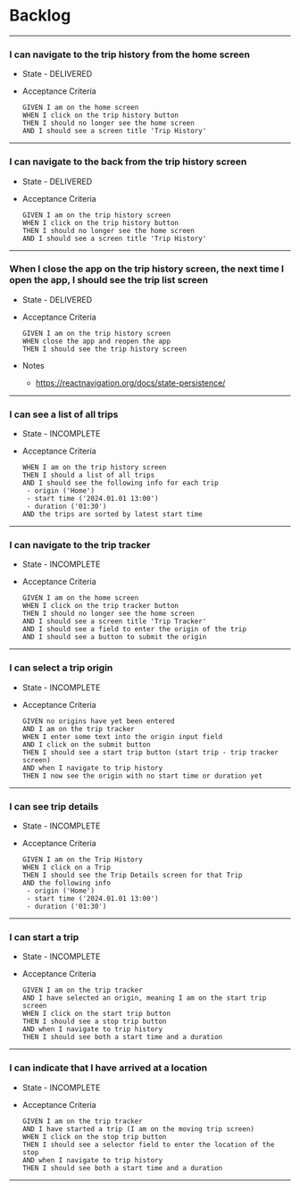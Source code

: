 # Backlog

***

### I can navigate to the trip history from the home screen

- State - DELIVERED
- Acceptance Criteria

      GIVEN I am on the home screen 
      WHEN I click on the trip history button
      THEN I should no longer see the home screen
      AND I should see a screen title 'Trip History'

***

### I can navigate to the back from the trip history screen

- State - DELIVERED
- Acceptance Criteria

      GIVEN I am on the trip history screen 
      WHEN I click on the trip history button
      THEN I should no longer see the home screen
      AND I should see a screen title 'Trip History'

***

### When I close the app on the trip history screen, the next time I open the app, I should see the trip list screen

- State - DELIVERED
- Acceptance Criteria

      GIVEN I am on the trip history screen 
      WHEN close the app and reopen the app
      THEN I should see the trip history screen
- Notes
  - https://reactnavigation.org/docs/state-persistence/

***

### I can see a list of all trips

- State - INCOMPLETE
- Acceptance Criteria

      WHEN I am on the trip history screen 
      THEN I should a list of all trips
      AND I should see the following info for each trip
       - origin ('Home')
       - start time ('2024.01.01 13:00')
       - duration ('01:30')
      AND the trips are sorted by latest start time

***

### I can navigate to the trip tracker

- State - INCOMPLETE
- Acceptance Criteria

      GIVEN I am on the home screen
      WHEN I click on the trip tracker button
      THEN I should no longer see the home screen
      AND I should see a screen title 'Trip Tracker'
      AND I should see a field to enter the origin of the trip
      AND I should see a button to submit the origin

***

### I can select a trip origin

- State - INCOMPLETE
- Acceptance Criteria

      GIVEN no origins have yet been entered
      AND I am on the trip tracker 
      WHEN I enter some text into the origin input field
      AND I click on the submit button
      THEN I should see a start trip button (start trip - trip tracker screen)
      AND when I navigate to trip history
      THEN I now see the origin with no start time or duration yet 

***

### I can see trip details

- State - INCOMPLETE
- Acceptance Criteria

      GIVEN I am on the Trip History
      WHEN I click on a Trip
      THEN I should see the Trip Details screen for that Trip
      AND the following info
       - origin ('Home')
       - start time ('2024.01.01 13:00') 
       - duration ('01:30')

***

### I can start a trip

- State - INCOMPLETE
- Acceptance Criteria

      GIVEN I am on the trip tracker
      AND I have selected an origin, meaning I am on the start trip screen
      WHEN I click on the start trip button
      THEN I should see a stop trip button
      AND when I navigate to trip history
      THEN I should see both a start time and a duration

***

### I can indicate that I have arrived at a location

- State - INCOMPLETE
- Acceptance Criteria

      GIVEN I am on the trip tracker
      AND I have started a trip (I am on the moving trip screen)
      WHEN I click on the stop trip button
      THEN I should see a selector field to enter the location of the stop
      AND when I navigate to trip history
      THEN I should see both a start time and a duration
***
